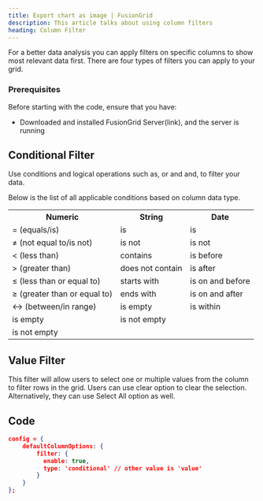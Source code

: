 ```yaml
---
title: Export chart as image | FusionGrid
description: This article talks about using column filters
heading: Column Filter
---
```


For a better data analysis you can apply filters on specific columns to show most relevant data first. There are four types of filters you can apply to your grid.

### Prerequisites

Before starting with the code, ensure that you have:

- Downloaded and installed FusionGrid Server(link), and the server is running

## Conditional Filter
Use conditions and logical operations such as, or and and, to filter your data. 

Below is the list of all applicable conditions based on column data type. 
<table>
<tr>
		<th>Numeric</th>
		<th>String</th>
		<th>Date</th>
</tr>
   <tr>
	<td>= (equals/is)</td>
	<td>is</td>
	<td>is</td>
</tr>
<tr>
	<td>≠ (not equal to/is not)</td>
	<td>is not</td>
	<td>is not</td>
</tr>
  <tr>
	<td>< (less than)</td>
	<td>contains</td>
	<td>is before</td>
</tr>
  <tr>
	<td>> (greater than)</td>
	<td>does not contain</td>
	<td>is after</td>
</tr>
  <tr>
	<td>≤ (less than or equal to)</td>
	<td>starts with</td>
	<td>is on and before</td>
</tr>
 <tr>
	<td>≥ (greater than or equal to)</td>
	<td>ends with</td>
	<td>is on and after</td>
</tr>
   <tr>
	<td>↔ (between/in range)</td>
	<td>is empty</td>
	<td>is within</td>
</tr>
   <tr>
	<td>is empty</td>
	<td>is not empty</td>
	<td></td>
</tr>
  <tr>
	<td>is not empty</td>
	<td></td>
	<td></td>
</tr>
</table>

## Value Filter 
This filter will allow users to select one or multiple values from the column to filter rows in the grid.
Users can use clear option to clear the selection. Alternatively, they can use Select All option as well.

## Code

```json
config = {
    defaultColumnOptions: {
        filter: {
          enable: true,
          type: 'conditional' // other value is 'value'
        }
    }
};
```

